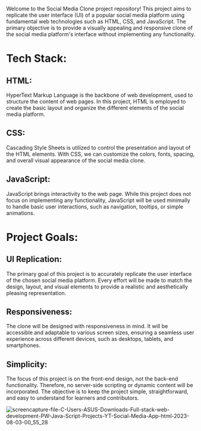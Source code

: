 Welcome to the Social Media Clone project repository! This project aims to replicate the user interface (UI) of a popular social media platform using fundamental web technologies such as HTML, CSS, and JavaScript. The primary objective is to provide a visually appealing and responsive clone of the social media platform's interface without implementing any functionality.

# Tech Stack:

## HTML: 
HyperText Markup Language is the backbone of web development, used to structure the content of web pages. In this project, HTML is employed to create the basic layout and organize the different elements of the social media platform.

## CSS: 
Cascading Style Sheets is utilized to control the presentation and layout of the HTML elements. With CSS, we can customize the colors, fonts, spacing, and overall visual appearance of the social media clone.

## JavaScript: 
JavaScript brings interactivity to the web page. While this project does not focus on implementing any functionality, JavaScript will be used minimally to handle basic user interactions, such as navigation, tooltips, or simple animations.

# Project Goals:

## UI Replication: 
The primary goal of this project is to accurately replicate the user interface of the chosen social media platform. Every effort will be made to match the design, layout, and visual elements to provide a realistic and aesthetically pleasing representation.

## Responsiveness: 
The clone will be designed with responsiveness in mind. It will be accessible and adaptable to various screen sizes, ensuring a seamless user experience across different devices, such as desktops, tablets, and smartphones.

## Simplicity: 
The focus of this project is on the front-end design, not the back-end functionality. Therefore, no server-side scripting or dynamic content will be incorporated. The objective is to keep the project simple, straightforward, and easy to understand for learners and contributors.

![screencapture-file-C-Users-ASUS-Downloads-Full-stack-web-development-PW-Java-Script-Projects-YT-Social-Media-App-html-2023-08-03-00_55_28](https://github.com/satyamkumarjha9966/Social_Media_Clone/assets/123254088/2f4d5e52-62be-458d-b95d-138722d2c05c)




